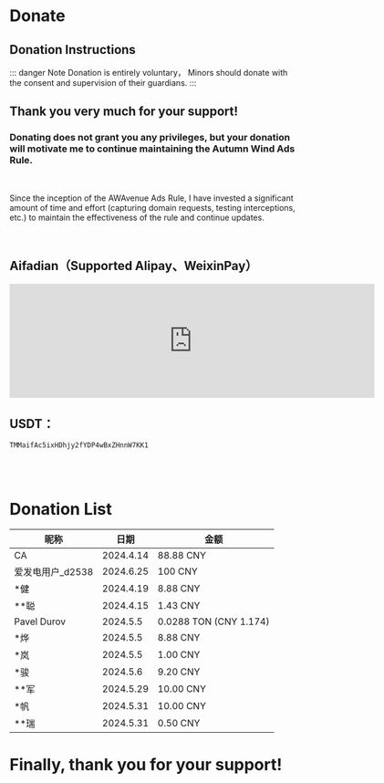 # Donate

## Donation Instructions

::: danger Note
Donation is entirely voluntary， Minors should donate with the consent and supervision of their guardians.
:::

## Thank you very much for your support!
### Donating does not grant you any privileges, but your donation will motivate me to continue maintaining the Autumn Wind Ads Rule.

<br>

Since the inception of the AWAvenue Ads Rule, I have invested a significant amount of time and effort (capturing domain requests, testing interceptions, etc.) to maintain the effectiveness of the rule and continue updates.

<br>

## Aifadian（Supported Alipay、WeixinPay）

<iframe src="https://afdian.net/leaflet?slug=AdsRule" width="640" scrolling="no" height="200" frameborder="0"></iframe>

## USDT：
```USDT-Trc20
TMMaifAc5ixHDhjy2fYDP4wBxZHnnW7KK1
```

<br>
<br>

# Donation List

| 昵称                    | 日期        | 金额            |
|-----------------------|------------|-----------------|
| CA                    | 2024.4.14  | 88.88 CNY       |
| 爱发电用户_d2538       | 2024.6.25  | 100 CNY         |
| *健                   | 2024.4.19  | 8.88 CNY        |
| **聪                  | 2024.4.15  | 1.43 CNY        |
| Pavel Durov           | 2024.5.5   | 0.0288 TON (CNY 1.174) |
| *烨                   | 2024.5.5   | 8.88 CNY        |
| *岚                   | 2024.5.5   | 1.00 CNY        |
| *骏                   | 2024.5.6   | 9.20 CNY        |
| **军                  | 2024.5.29  | 10.00 CNY       |
| *帆                   | 2024.5.31  | 10.00 CNY       |
| **瑞                  | 2024.5.31  | 0.50 CNY        |

# Finally, thank you for your support!